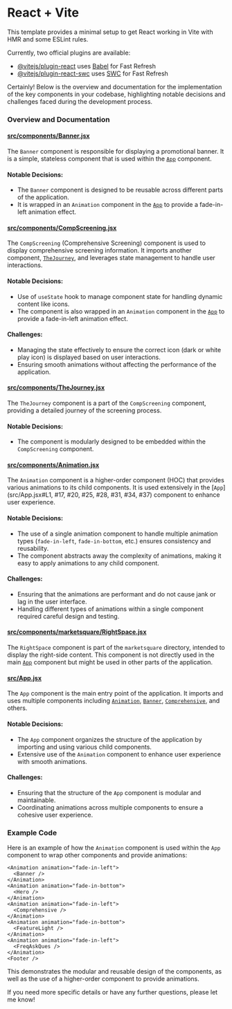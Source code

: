 # React + Vite

This template provides a minimal setup to get React working in Vite with HMR and some ESLint rules.

Currently, two official plugins are available:

- [@vitejs/plugin-react](https://github.com/vitejs/vite-plugin-react/blob/main/packages/plugin-react/README.md) uses [Babel](https://babeljs.io/) for Fast Refresh
- [@vitejs/plugin-react-swc](https://github.com/vitejs/vite-plugin-react-swc) uses [SWC](https://swc.rs/) for Fast Refresh



Certainly! Below is the overview and documentation for the implementation of the key components in your codebase, highlighting notable decisions and challenges faced during the development process.

### Overview and Documentation

#### [src/components/Banner.jsx](src/components/Banner.jsx#L1)
The `Banner` component is responsible for displaying a promotional banner. It is a simple, stateless component that is used within the [`App`](src/App.jsx#L2) component. 

#### Notable Decisions:
- The `Banner` component is designed to be reusable across different parts of the application.
- It is wrapped in an `Animation` component in the [`App`](src/App.jsx#L17) to provide a fade-in-left animation effect.

#### [src/components/CompScreening.jsx](src/components/CompScreening.jsx#L1)
The `CompScreening` (Comprehensive Screening) component is used to display comprehensive screening information. It imports another component, [`TheJourney`](src/components/CompScreening.jsx#L2), and leverages state management to handle user interactions.

#### Notable Decisions:
- Use of `useState` hook to manage component state for handling dynamic content like icons.
- The component is also wrapped in an `Animation` component in the [`App`](src/App.jsx#L31) to provide a fade-in-left animation effect.

#### Challenges:
- Managing the state effectively to ensure the correct icon (dark or white play icon) is displayed based on user interactions.
- Ensuring smooth animations without affecting the performance of the application.

#### [src/components/TheJourney.jsx](src/components/TheJourney.jsx#L1)
The `TheJourney` component is a part of the `CompScreening` component, providing a detailed journey of the screening process.

#### Notable Decisions:
- The component is modularly designed to be embedded within the `CompScreening` component.

#### [src/components/Animation.jsx](src/components/Animation.jsx#L1)
The `Animation` component is a higher-order component (HOC) that provides various animations to its child components. It is used extensively in the [`App`](src/App.jsx#L1, #17, #20, #25, #28, #31, #34, #37) component to enhance user experience.

#### Notable Decisions:
- The use of a single animation component to handle multiple animation types (`fade-in-left`, `fade-in-bottom`, etc.) ensures consistency and reusability.
- The component abstracts away the complexity of animations, making it easy to apply animations to any child component.

#### Challenges:
- Ensuring that the animations are performant and do not cause jank or lag in the user interface.
- Handling different types of animations within a single component required careful design and testing.

#### [src/components/marketsquare/RightSpace.jsx](src/components/marketsquare/RightSpace.jsx#L1)
The `RightSpace` component is part of the `marketsquare` directory, intended to display the right-side content. This component is not directly used in the main [`App`](src/App.jsx#L1) component but might be used in other parts of the application.

#### [src/App.jsx](src/App.jsx#L1)
The `App` component is the main entry point of the application. It imports and uses multiple components including [`Animation`](src/App.jsx#L1), [`Banner`](src/App.jsx#L2), [`Comprehensive`](src/App.jsx#L3), and others.

#### Notable Decisions:
- The `App` component organizes the structure of the application by importing and using various child components.
- Extensive use of the `Animation` component to enhance user experience with smooth animations.

#### Challenges:
- Ensuring that the structure of the `App` component is modular and maintainable.
- Coordinating animations across multiple components to ensure a cohesive user experience.

### Example Code

Here is an example of how the `Animation` component is used within the `App` component to wrap other components and provide animations:

```type:Quoted,lang:JavaScript,path:src/App.jsx,lines:17-40
<Animation animation="fade-in-left">
  <Banner />
</Animation>
<Animation animation="fade-in-bottom">
  <Hero />
</Animation>
<Animation animation="fade-in-left">
  <Comprehensive />
</Animation>
<Animation animation="fade-in-bottom">
  <FeatureLight />
</Animation>
<Animation animation="fade-in-left">
  <FreqAskQues />
</Animation>
<Footer />
```


This demonstrates the modular and reusable design of the components, as well as the use of a higher-order component to provide animations.

If you need more specific details or have any further questions, please let me know!